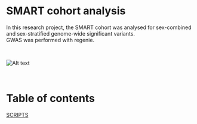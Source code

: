 # SMART cohort analysis

In this research project, the SMART cohort was analysed for sex-combined and sex-stratified genome-wide significant variants. <br> GWAS was performed with regenie.

<br>

![Alt text](https://github.com/xEmz/Avans-files/blob/214cebf39f968698b0797283cf253866cd7bf67a/REGENIE_SMART_UMC.drawio.png)

</br>

# Table of contents

[SCRIPTS](https://github.com/xEmz/UMC-GWAS-cIMT/blob/9282e2a2d96468699205437dc824ce91e6195157/SMART-GWAS/SCRIPTS/README.md)
